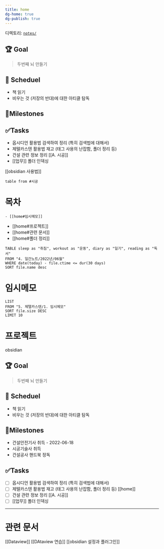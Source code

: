 ```yaml
---
title: home
dg-home: true
dg-publish: true
---
```


디렉토리: [`notes/`](https://github.com/maximevaillancourt/digital-garden-jekyll-template/tree/master/_notes)

## 🏆 Goal
> 두번째 뇌 만들기

## 📅  Scheduel
 - 책 읽기
 - 비우는 것 (저장의 반대)에 대한 아티클 탐독

##  💎Milestones


## ✅Tasks
 - 옵시디언 활용법 검색하여 정리 (특히 검색법에 대해서)
 - 제텔카스텐 활용법 재고 (태그 사용의 난잡함, 폴더 정리 등)
 - 건설 관련 정보 정리 [[A. 시공]]
 - [[업무]] 폴더 인덱싱

[[obsidian 사용법]]

```dataview
table from #시공
```

# 목차
    - [[home#임시메모]]
  - [[home#프로젝트]]
  - [[home#관련 문서]]
  - [[home#폴더 정리]]

```dataview
TABLE sleep as "취침", workout as "운동", diary as "일기", reading as "독서"
FROM "4. 일간노트/2022년/06월"
WHERE date(today) - file.ctime <= dur(30 days)
SORT file.name desc
```
# 임시메모
```dataview
LIST
FROM "5. 제텔카스텐/1. 임시메모"
SORT file.size DESC
LIMIT 10
```

# 프로젝트
obsidian

## 🏆 Goal
> 두번째 뇌 만들기

## 📅  Scheduel
 - 책 읽기
 - 비우는 것 (저장의 반대)에 대한 아티클 탐독

##  💎Milestones
 - 건설안전기사 취득 - 2022-06-18
 - 시공기술사 취득
 - 건설공사 핸드북 정독

## ✅Tasks
 - [ ] 옵시디언 활용법 검색하여 정리 (특히 검색법에 대해서)
 - [ ] 제텔카스텐 활용법 재고 (태그 사용의 난잡함, 폴더 정리 등) [[home]]
 - [ ] 건설 관련 정보 정리 [[A. 시공]]
 - [ ] [[업무]] 폴더 인덱싱
---

# 관련 문서
[[Dataview]]
[[DAtaview 연습]]
[[obsidian 설정과 플러그인]]